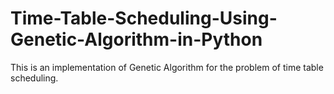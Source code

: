 # Time-Table-Scheduling-Using-Genetic-Algorithm-in-Python

This is an implementation of Genetic Algorithm for the problem of time table scheduling.
